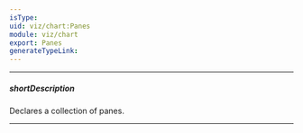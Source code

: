 ```yaml
---
isType: 
uid: viz/chart:Panes
module: viz/chart
export: Panes
generateTypeLink: 
---
```

---
##### shortDescription
Declares a collection of panes.

---
